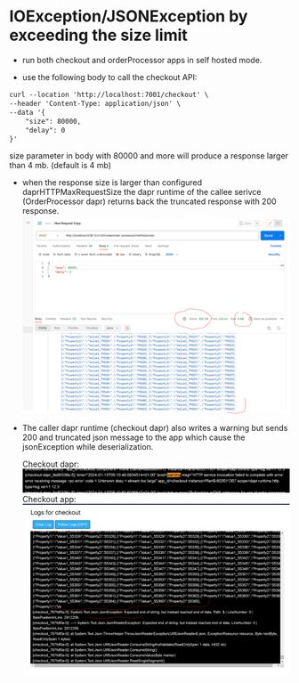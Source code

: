 
# IOException/JSONException by exceeding the size limit
- run both checkout and orderProcessor apps in self hosted mode.

- use the following body to call the checkout API: 

```text
curl --location 'http://localhost:7001/checkout' \
--header 'Content-Type: application/json' \
--data '{
    "size": 80000,
    "delay": 0
}'
```
size parameter in body with 80000 and more will produce a response larger than 4 mb. (default is 4 mb)
- when the response size is larger than configured daprHTTPMaxRequestSize the dapr runtime of the callee  serivce (OrderProcessor dapr) returns back the truncated response with 200 response.
![OrderProcessor dapr - 200](/images/exceed-size-order-processor-dapr.png)
- The caller dapr runtime (checkout dapr) also writes a warning but sends 200 and truncated json message to the app which cause the jsonException while deserialization.
  
    Checkout dapr:
    ![Checkout dapr - error](/images/exceed-size-checkout-dapr-error.png)
    Checkout app:
    ![Checkout app - error](/images/load-test-checkout-app-error.png)
  
